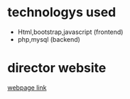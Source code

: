# technologys used
- Html,bootstrap,javascript (frontend)
- php,mysql (backend)

# director website
[webpage link](http://rcvisuals.epizy.com/)
